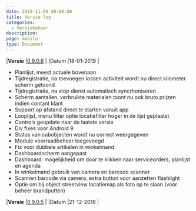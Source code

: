 ```yaml
---
date: 2018-11-09 00:00:00
title: Versie log
categories:
  - Versiebeheer
description:
page: mobile
type: Document
---
```


|**Versie** |[0.9.0.6](http://apk4umobile.v2.ignissoftware.nl/apkupdates/mobilev2/Ignis.apk) | |Datum |18-01-2019 |
* Planlijst, meest actuele bovenaan
* Tijdregistratie, na toevoegen lossen activiteit wordt nu direct kilometer scherm getoond
* Tijdregistratie, na stop dienst automatisch syncrhoniseren
* Scherm aantallen, verbruikte materialen toont nu ook bruto prijzen indien contant klant
* Support op afstand direct te starten vanuit app
* Looplijst, menu filter optie locatiefilter hoger in de lijst geplaatst
* Controls geupdate naar de laatste versie
* Div fixes voor Android 9
* Status van subobjecten wordt nu correct weergegeven
* Module voorraadbeheer toegevoegd
* Fix voor dubbele artikelen in winkelmand
* Dashboardscherm aangepast
* Dashboard: mogelijkheid om door te klikken naar serviceorders, planlijst en agenda
* In winkelmand gebruik van camera en barcode scanner
* Scannen barcode via camera, extra button voor aanzetten flashlight
* Optie om bij object streetview locatiemap  als foto op te slaan (voor beheer brandputten)

|**Versie** |[0.9.0.5](http://apk4umobile.v2.ignissoftware.nl/apkupdates/mobilev2/Ignis.905.apk) | |Datum |21-12-2018 |

